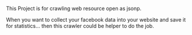 This Project is for crawling web resource open as jsonp.

When you want to collect your facebook data into your website and save it for statistics... 
then this crawler could be helper to do the job.



